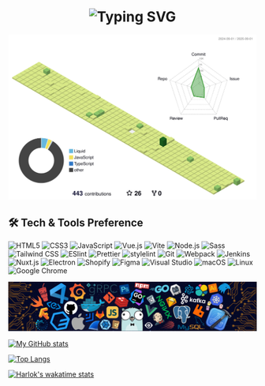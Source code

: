 <h1 align="center"><img src="https://readme-typing-svg.herokuapp.com?font=Fira+Code&pause=1000&color=4FC08D&center=true&vCenter=true&random=false&width=500&lines=Hi+everyone+%F0%9F%91%8B+Welcome+to+my+GitHub" alt="Typing SVG" /></h1>

![img](./profile-3d-contrib/profile-green-animate.svg)

## 🛠️ Tech & Tools Preference

<p>
  <img alt="HTML5" src="https://img.shields.io/badge/HTML5-E34F26?logo=HTML5&logoColor=FFFFFF">
  <img alt="CSS3" src="https://img.shields.io/badge/CSS3-1572B6?logo=CSS3&logoColor=FFFFFF">
  <img alt="JavaScript" src="https://img.shields.io/badge/JavaScript-F7DF1E?logo=JavaScript&logoColor=FFFFFF">
  <img alt="Vue.js" src="https://img.shields.io/badge/Vue.js-4FC08D?logo=Vue.js&logoColor=FFFFFF">
  <img alt="Vite" src="https://img.shields.io/badge/Vite-646CFF?logo=Vite&logoColor=FFFFFF">
  <img alt="Node.js" src="https://img.shields.io/badge/Node.js-339933?logo=Node.js&logoColor=FFFFFF">
  <img alt="Sass" src="https://img.shields.io/badge/Sass-CC6699?logo=Sass&logoColor=FFFFFF">
  <img alt="Tailwind CSS" src="https://img.shields.io/badge/Tailwind_CSS-06B6D4?logo=Tailwind CSS&logoColor=FFFFFF">
  <img alt="ESlint" src="https://img.shields.io/badge/ESlint-4B32C3?logo=ESlint&logoColor=FFFFFF">
  <img alt="Prettier" src="https://img.shields.io/badge/Prettier-F7B93E?logo=Prettier&logoColor=FFFFFF">
  <img alt="stylelint" src="https://img.shields.io/badge/stylelint-263238?logo=stylelint&logoColor=FFFFFF">
  <img alt="Git" src="https://img.shields.io/badge/Git-F05032?logo=Git&logoColor=FFFFFF">
  <img alt="Webpack" src="https://img.shields.io/badge/Webpack-8DD6F9?logo=Webpack&logoColor=FFFFFF">
  <img alt="Jenkins" src="https://img.shields.io/badge/Jenkins-D24939?logo=Jenkins&logoColor=FFFFFF">
  <img alt="Nuxt.js" src="https://img.shields.io/badge/Nuxt.js-00DC82?logo=Nuxt.js&logoColor=FFFFFF">
  <img alt="Electron" src="https://img.shields.io/badge/Electron-A2ECFB?logo=electron&logoColor=FFFFFF">
  <img alt="Shopify" src="https://img.shields.io/badge/Shopify-7AB55C?logo=Shopify&logoColor=FFFFFF">
  <img alt="Figma" src="https://img.shields.io/badge/Figma-F24E1E?logo=Figma&logoColor=FFFFFF">
  <img alt="Visual Studio" src="https://img.shields.io/badge/Visual_Studio Code-007ACC?logo=Visual Studio Code&logoColor=FFFFFF">
  <img alt="macOS" src="https://img.shields.io/badge/macOS-000000?logo=macOS&logoColor=FFFFFF">
  <img alt="Linux" src="https://img.shields.io/badge/Linux-FCC624?logo=Linux&logoColor=FFFFFF">
  <img alt="Google Chrome" src="https://img.shields.io/badge/Google_Chrome-4285F4?logo=Google Chrome&logoColor=FFFFFF">
</p>

![img](./assets/header.png)

[![My GitHub stats](https://github-readme-stats.vercel.app/api?username=FrontEndDog&show_icons=true&count_private=true&theme=vue&disable_animations=true&exclude_repo=FrontEndDog)](https://github.com/anuraghazra/github-readme-stats)

[![Top Langs](https://github-readme-stats.vercel.app/api/top-langs/?username=FrontEndDog&theme=vue&layout=compact&disable_animations=true&langs_count=10)](https://github.com/anuraghazra/github-readme-stats)

[![Harlok's wakatime stats](https://github-readme-stats.vercel.app/api/wakatime?username=FrontEndDog&theme=vue&disable_animations=true&langs_count=10)](https://github.com/anuraghazra/github-readme-stats)
